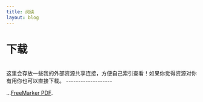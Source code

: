```yaml
---
title: 阅读
layout: blog
---
```

<link rel="stylesheet" href="/res/css/page.css">
<h1 class="category">下载</h1><br>
这里会存放一些我的外部资源共享连接，方便自己索引查看！如果你觉得资源对你有用你也可以直接下载。
-------------------

...[FreeMarker PDF](/resource/FreeMarker.pdf). 
  
